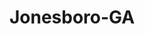 ---
title: Jonesboro-GA
slug: jonesboro-ga
f_state:
- cms/state/georgia.md
f_locations:
- cms/payday-loan/advance-america-1611.md
- cms/payday-loan/all-checks-cashed-3727.md
- cms/payday-loan/cash-now-8051.md
- cms/payday-loan/check-cash-plus-10594.md
- cms/payday-loan/check-cashing-service-10940.md
- cms/payday-loan/checkpro-14428.md
- cms/payday-loan/checkpro-14433.md
- cms/payday-loan/electronic-payment-processing-inc-16753.md
- cms/payday-loan/first-america-cash-advance-18213.md
- cms/payday-loan/moss-pawn-shop-22047.md
- cms/payday-loan/mr-payroll-22180.md
- cms/payday-loan/nice-check-cashing-22987.md
- cms/payday-loan/nice-financial-services-22991.md
- cms/payday-loan/nice-financial-services-22992.md
updated-on: '2024-05-30T13:41:28.615Z'
created-on: '2024-05-30T13:41:28.615Z'
published-on: '2024-05-30T13:54:32.469Z'
f_city: Jonesboro
layout: '[city].html'
tags: city
---